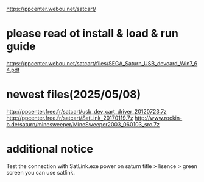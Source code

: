 https://ppcenter.webou.net/satcart/

# please read ot install & load & run guide
https://ppcenter.webou.net/satcart/files/SEGA_Saturn_USB_devcard_Win7_64.pdf  

# newest files(2025/05/08)
http://ppcenter.free.fr/satcart/usb_dev_cart_driver_20120723.7z
http://ppcenter.free.fr/satcart/SatLink_20170119.7z
http://www.rockin-b.de/saturn/minesweeper/MineSweeper2003_060103_src.7z

# additional notice
Test the connection with SatLink.exe
power on saturn
title > lisence > green screen
you can use satlink.




